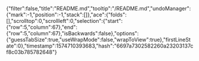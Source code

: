 {"filter":false,"title":"README.md","tooltip":"/README.md","undoManager":{"mark":-1,"position":-1,"stack":[]},"ace":{"folds":[],"scrolltop":0,"scrollleft":0,"selection":{"start":{"row":5,"column":67},"end":{"row":5,"column":67},"isBackwards":false},"options":{"guessTabSize":true,"useWrapMode":false,"wrapToView":true},"firstLineState":0},"timestamp":1574710393683,"hash":"6697a7302582260a23203137cf8c03b785782648"}